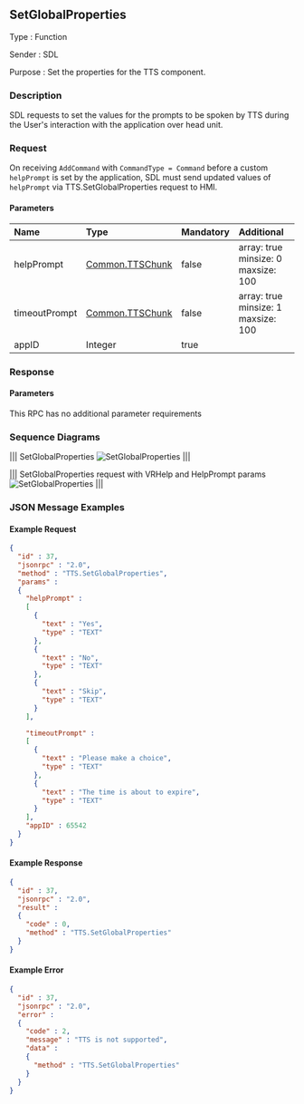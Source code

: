 ## SetGlobalProperties

Type
: Function

Sender
: SDL

Purpose
: Set the properties for the <span title="Text To Speech">TTS</span> component.

### Description

SDL requests to set the values for the prompts to be spoken by <span title="Text To Speech">TTS</span> during the User's interaction with the application over head unit.

### Request

On receiving `AddCommand` with `CommandType = Command` before a custom `helpPrompt` is set by the application, SDL must send updated values of `helpPrompt` via TTS.SetGlobalProperties request to HMI.

#### Parameters

|Name|Type|Mandatory|Additional|
|:---|:---|:--------|:---------|
|helpPrompt|[Common.TTSChunk](../../common/structs/#ttschunk)|false|array: true<br>minsize: 0<br>maxsize: 100|
|timeoutPrompt|[Common.TTSChunk](../../common/structs/#ttschunk)|false|array: true<br>minsize: 1<br>maxsize: 100|
|appID|Integer|true||

### Response

#### Parameters

This RPC has no additional parameter requirements

### Sequence Diagrams

|||
SetGlobalProperties
![SetGlobalProperties](./assets/SetGlobalProperties.png)
|||

|||
SetGlobalProperties request with VRHelp and HelpPrompt params
![SetGlobalProperties](./assets/SetGlobalProperties_VRHelp_and_HelpPrompt.png)
|||

### JSON Message Examples

#### Example Request

```json
{
  "id" : 37,
  "jsonrpc" : "2.0",
  "method" : "TTS.SetGlobalProperties",
  "params" :
  {
    "helpPrompt" :
    [
      {
        "text" : "Yes", 
        "type" : "TEXT"
      },
      {
        "text" : "No", 
        "type" : "TEXT"
      },
      {
        "text" : "Skip", 
        "type" : "TEXT"
      }
    ],

    "timeoutPrompt" :
    [
      {
        "text" : "Please make a choice", 
        "type" : "TEXT"
      },
      {
        "text" : "The time is about to expire", 
        "type" : "TEXT"
      }
    ],
    "appID" : 65542
  }
}
```

#### Example Response

```json
{
  "id" : 37,
  "jsonrpc" : "2.0",
  "result" :
  {
    "code" : 0,
    "method" : "TTS.SetGlobalProperties"
  }
}
```

#### Example Error

```json
{
  "id" : 37,
  "jsonrpc" : "2.0",
  "error" :
  {
    "code" : 2,
    "message" : "TTS is not supported",
    "data" :
    {
      "method" : "TTS.SetGlobalProperties"
    }
  }
}
```
